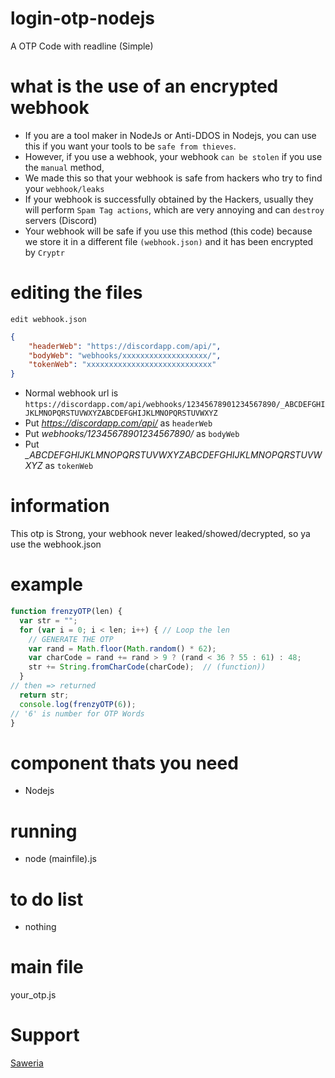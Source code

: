 # login-otp-nodejs
A OTP Code with readline (Simple)

# what is the use of an encrypted webhook
- If you are a tool maker in NodeJs or Anti-DDOS in Nodejs, you can use this if you want your tools to be ```safe from thieves```.
- However, if you use a webhook, your webhook ```can be stolen``` if you use the ```manual``` method,
- We made this so that your webhook is safe from hackers who try to find your ```webhook/leaks```
- If your webhook is successfully obtained by the Hackers, usually they will perform ```Spam Tag actions```, which are very annoying and can ```destroy``` servers (Discord)
- Your webhook will be safe if you use this method (this code) because we store it in a different file ```(webhook.json)``` and it has been encrypted by ```Cryptr```
# editing the files
```edit webhook.json```
```json
{
    "headerWeb": "https://discordapp.com/api/",
    "bodyWeb": "webhooks/xxxxxxxxxxxxxxxxxxx/",
    "tokenWeb": "xxxxxxxxxxxxxxxxxxxxxxxxxxxx"
}
```
- Normal webhook url is ```https://discordapp.com/api/webhooks/12345678901234567890/_ABCDEFGHIJKLMNOPQRSTUVWXYZABCDEFGHIJKLMNOPQRSTUVWXYZ```
- Put *https://discordapp.com/api/* as ```headerWeb```
- Put *webhooks/12345678901234567890/* as ```bodyWeb```
- Put *_ABCDEFGHIJKLMNOPQRSTUVWXYZABCDEFGHIJKLMNOPQRSTUVWXYZ* as ```tokenWeb```

# information
This otp is Strong, your webhook never leaked/showed/decrypted, so ya use the webhook.json

# example
```js
function frenzyOTP(len) {
  var str = "";                          
  for (var i = 0; i < len; i++) { // Loop the len
    // GENERATE THE OTP
    var rand = Math.floor(Math.random() * 62);
    var charCode = rand += rand > 9 ? (rand < 36 ? 55 : 61) : 48; 
    str += String.fromCharCode(charCode);  // (function))    
  }
// then => returned
  return str;
  console.log(frenzyOTP(6));
// '6' is number for OTP Words
}
```

# component thats you need
- Nodejs

# running
- node (mainfile).js

# to do list
- nothing

# main file
your_otp.js

# Support
[Saweria](https://saweria.co/FrenzyS6)

